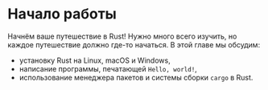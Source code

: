 # Начало работы

Начнём ваше путешествие в Rust! Нужно много всего изучить, но каждое путешествие должно где-то начаться. В этой главе мы обсудим:

- установку Rust на Linux, macOS и Windows,
- написание программы, печатающей `Hello, world!`,
- использование менеджера пакетов и системы сборки `cargo` в Rust.
